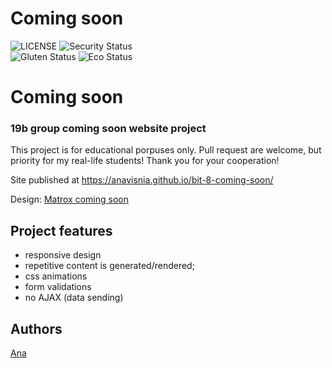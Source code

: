 # Coming soon

![LICENSE](https://img.shields.io/badge/license-MIT-blue.svg?style=flat-square)
![Security Status](https://img.shields.io/security-headers?label=Security&url=https%3A%2F%2Fgithub.com&style=flat-square)<br>
![Gluten Status](https://img.shields.io/badge/Gluten-Free-green.svg)
![Eco Status](https://img.shields.io/badge/ECO-Friendly-green.svg)<br>

# Coming soon

### 19b group coming soon website project

This project is for educational porpuses only. Pull request are welcome, but priority for my real-life students! Thank you for your cooperation!

Site published at https://anavisnia.github.io/bit-8-coming-soon/

Design: [Matrox coming soon](https://cdn.discordapp.com/attachments/648536139677958156/651479019476221953/coming-soon-wide.png)

## Project features

- responsive design
- repetitive content is generated/rendered;
- css animations
- form validations
- no AJAX (data sending)

## Authors

[Ana](https://github.com/anavisnia)<br>
